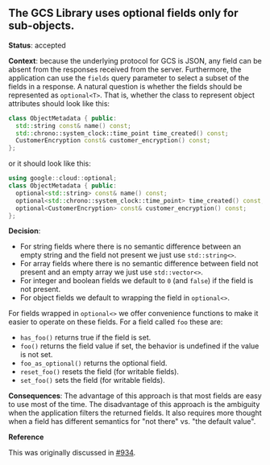 ## The GCS Library uses optional fields only for sub-objects.

**Status**: accepted

**Context**: because the underlying protocol for GCS is JSON, any field can be
absent from the responses received from the server. Furthermore, the application
can use the `fields` query parameter to select a subset of the fields in a
response. A natural question is whether the fields should be represented as
`optional<T>`. That is, whether the class to represent object attributes should
look like this:

```C++
class ObjectMetadata { public:
  std::string const& name() const;
  std::chrono::system_clock::time_point time_created() const;
  CustomerEncryption const& customer_encryption() const;
};
```

or it should look like this:

```C++
using google::cloud::optional;
class ObjectMetadata { public:
  optional<std::string> const& name() const;
  optional<std::chrono::system_clock::time_point> time_created() const;
  optional<CustomerEncryption> const& customer_encryption() const;
};
```

**Decision**:

* For string fields where there is no semantic difference between an empty
  string and the field not present we just use `std::string<>`.
* For array fields where there is no semantic difference between field not
  present and an empty array we just use `std::vector<>`.
* For integer and boolean fields we default to `0` (and `false`) if the field
  is not present.
* For object fields we default to wrapping the field in `optional<>`.

For fields wrapped in `optional<>` we offer convenience functions to make it
easier to operate on these fields. For a field called `foo` these are:

* `has_foo()` returns true if the field is set.
* `foo()` returns the field value if set, the behavior is undefined if the value
  is not set.
* `foo_as_optional()` returns the optional field.
* `reset_foo()` resets the field (for writable fields).
* `set_foo()` sets the field (for writable fields).

**Consequences**: The advantage of this approach is that most fields are easy
to use most of the time. The disadvantage of this approach is the ambiguity
when the application filters the returned fields. It also requires more thought
when a field has different semantics for "not there" vs. "the default value".

**Reference**

This was originally discussed in
[#934](https://github.com/GoogleCloudPlatform/google-cloud-cpp/issues/934).
